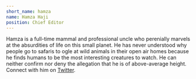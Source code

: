 ```yaml
---
short_name: hamza
name: Hamza Haji
position: Chief Editor
---
```

<div ><p>Hamza is a full-time mammal and professional uncle who perenially marvels at the absurdities of life on this small planet. He has never understood why people go to safaris to ogle at wild animals in their open air homes because he finds humans to be the most interesting creatures to watch. He can neither confirm nor deny the allegation that he is of above-average height. Connect with him on <a id="profile-link"  target="_blank" href="https://twitter.com/hamzambo">Twitter</a>.
</p></div>
